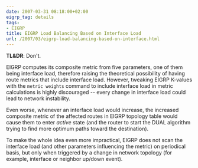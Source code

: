 ```yaml
---
date: 2007-03-31 08:18:00+02:00
eigrp_tag: details
tags:
- EIGRP
title: EIGRP Load Balancing Based on Interface Load
url: /2007/03/eigrp-load-balancing-based-on-interface.html
---
```

**TL&DR**: Don't.

EIGRP computes its composite metric from five parameters, one of them being interface load, therefore raising the theoretical possibility of having route metrics that include interface load. However, tweaking EIGRP K-values with the `metric weights` command to include interface load in metric calculations is highly discouraged -- every change in interface load could lead to network instability.
<!--more-->
Even worse, whenever an interface load would increase, the increased composite metric of the affected routes in EIGRP topology table would cause them to enter *active* state (and the router to start the DUAL algorithm trying to find more optimum paths toward the destination).

To make the whole idea even more impractical, EIGRP does not scan the interface load (and other parameters influencing the metric) on periodical basis, but only when triggered by a change in network topology (for example, interface or neighbor up/down event).